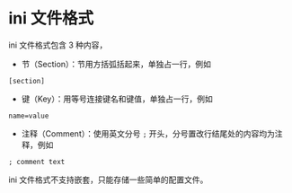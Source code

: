 # ini 文件格式

ini 文件格式包含 3 种内容，

- 节（Section）：节用方括弧括起来，单独占一行，例如 

```
[section]
```

- 键（Key）：用等号连接键名和键值，单独占一行，例如

```
name=value
```

- 注释（Comment）：使用英文分号 `;` 开头，分号置改行结尾处的内容均为注释，例如

```
; comment text
```

ini 文件格式不支持嵌套，只能存储一些简单的配置文件。